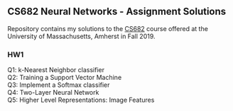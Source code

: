 ## CS682 Neural Networks - Assignment Solutions
Repository contains my solutions to the [CS682](https://compsci682-fa19.github.io/) course offered at the University of Massachusetts, Amherst in Fall 2019.

### HW1
Q1: k-Nearest Neighbor classifier  
Q2: Training a Support Vector Machine  
Q3: Implement a Softmax classifier  
Q4: Two-Layer Neural Network  
Q5: Higher Level Representations: Image Features 
